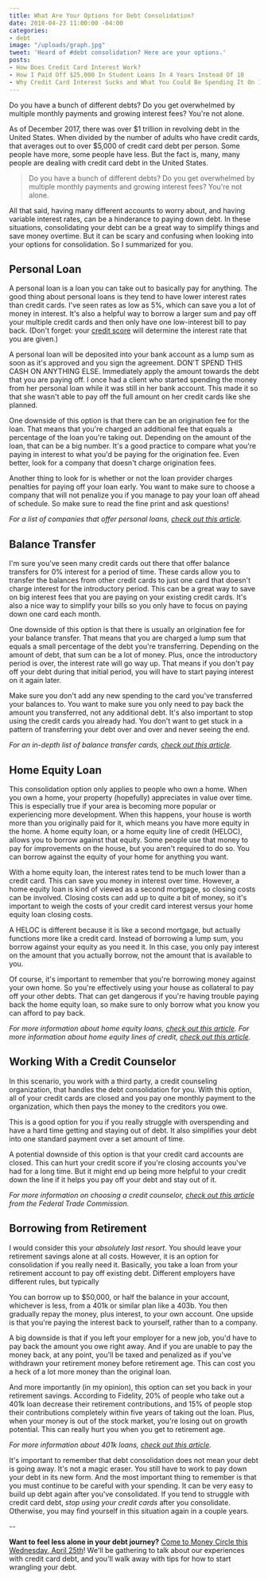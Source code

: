 ```yaml
---
title: What Are Your Options for Debt Consolidation?
date: 2018-04-23 11:00:00 -04:00
categories:
- debt
image: "/uploads/graph.jpg"
tweet: 'Heard of #debt consolidation? Here are your options.'
posts:
- How Does Credit Card Interest Work?
- How I Paid Off $25,000 In Student Loans In 4 Years Instead Of 10
- Why Credit Card Interest Sucks and What You Could Be Spending It On Instead
---
```


Do you have a bunch of different debts? Do you get overwhelmed by multiple monthly payments and growing interest fees? You're not alone.

As of December 2017, there was over $1 trillion in revolving debt in the United States. When divided by the number of adults who have credit cards, that averages out to over $5,000 of credit card debt per person. Some people have more, some people have less. But the fact is, many, many people are dealing with credit card debt in the United States.

> Do you have a bunch of different debts? Do you get overwhelmed by multiple monthly payments and growing interest fees? You're not alone.

All that said, having many different accounts to worry about, and having variable interest rates, can be a hinderance to paying down debt. In these situations, consolidating your debt can be a great way to simplify things and save money overtime. But it can be scary and confusing when looking into your options for consolidation. So I summarized for you.

## Personal Loan

A personal loan is a loan you can take out to basically pay for anything. The good thing about personal loans is they tend to have lower interest rates than credit cards. I've seen rates as low as 5%, which can save you a lot of money in interest. It's also a helpful way to borrow a larger sum and pay off your multiple credit cards and then only have one low-interest bill to pay back. (Don't forget: your [credit score](https://www.maggiegermano.com/blog/care-about-your-credit-score) will determine the interest rate that you are given.)

A personal loan will be deposited into your bank account as a lump sum as soon as it's approved and you sign the agreement. DON'T SPEND THIS CASH ON ANYTHING ELSE. Immediately apply the amount towards the debt that you are paying off. I once had a client who started spending the money from her personal loan while it was still in her bank account. This made it so that she wasn't able to pay off the full amount on her credit cards like she planned.

One downside of this option is that there can be an origination fee for the loan. That means that you're charged an additional fee that equals a percentage of the loan you're taking out. Depending on the amount of the loan, that can be a big number. It's a good practice to compare what you're paying in interest to what you'd be paying for the origination fee. Even better, look for a company that doesn't charge origination fees.

Another thing to look for is whether or not the loan provider charges penalties for paying off your loan early. You want to make sure to choose a company that will not penalize you if you manage to pay your loan off ahead of schedule. So make sure to read the fine print and ask questions!

*For a list of companies that offer personal loans, [check out this article](https://www.thesimpledollar.com/best-unsecured-loans/1017/).*

## Balance Transfer

I'm sure you've seen many credit cards out there that offer balance transfers for 0% interest for a period of time. These cards allow you to transfer the balances from other credit cards to just one card that doesn't charge interest for the introductory period. This can be a great way to save on big interest fees that you are paying on your existing credit cards. It's also a nice way to simplify your bills so you only have to focus on paying down one card each month.

One downside of this option is that there is usually an origination fee for your balance transfer. That means that you are charged a lump sum that equals a small percentage of the debt you're transferring. Depending on the amount of debt, that sum can be a lot of money. Plus, once the introductory period is over, the interest rate will go way up. That means if you don't pay off your debt during that initial period, you will have to start paying interest on it again later. 

Make sure you don't add any new spending to the card you've transferred your balances to. You want to make sure you only need to pay back the amount you transferred, not any additional debt. It's also important to stop using the credit cards you already had. You don't want to get stuck in a pattern of transferring your debt over and over and never seeing the end.

*For an in-depth list of balance transfer cards, [check out this article](https://www.creditkarma.com/credit-cards/i/best-balance-transfer-cards/).*

## Home Equity Loan

This consolidation option only applies to people who own a home. When you own a home, your property (hopefully) appreciates in value over time. This is especially true if your area is becoming more popular or experiencing more development. When this happens, your house is worth more than you originally paid for it, which means you have more equity in the home. A home equity loan, or a home equity line of credit (HELOC), allows you to borrow against that equity. Some people use that money to pay for improvements on the house, but you aren't required to do so. You can borrow against the equity of your home for anything you want.

With a home equity loan, the interest rates tend to be much lower than a credit card. This can save you money in interest over time. However, a home equity loan is kind of viewed as a second mortgage, so closing costs can be involved. Closing costs can add up to quite a bit of money, so it's important to weigh the costs of your credit card interest versus your home equity loan closing costs.

A HELOC is different because it is like a second mortgage, but actually functions more like a credit card. Instead of borrowing a lump sum, you borrow against your equity as you need it. In this case, you only pay interest on the amount that you actually borrow, not the amount that is available to you.

Of course, it's important to remember that you're borrowing money against your own home. So you're effectively using your house as collateral to pay off your other debts. That can get dangerous if you're having trouble paying back the home equity loan, so make sure to only borrow what you know you can afford to pay back.

*For more information about home equity loans, [check out this article](https://www.creditkarma.com/credit-cards/i/best-balance-transfer-cards/). For more information about home equity lines of credit, [check out this article](https://www.nerdwallet.com/blog/mortgages/home-equity-line-credit-heloc-reasons/).*

## Working With a Credit Counselor

In this scenario, you work with a third party, a credit counseling organization, that handles the debt consolidation for you. With this option, all of your credit cards are closed and you pay one monthly payment to the organization, which then pays the money to the creditors you owe.

This is a good option for you if you really struggle with overspending and have a hard time getting and staying out of debt. It also simplifies your debt into one standard payment over a set amount of time. 

A potential downside of this option is that your credit card accounts are closed. This can hurt your credit score if you're closing accounts you've had for a long time. But it might end up being more helpful to your credit down the line if it helps you pay off your debt and stay out of it.

*For more information on choosing a credit counselor, [check out this article](https://www.consumer.ftc.gov/articles/0153-choosing-credit-counselor) from the Federal Trade Commission.*

## Borrowing from Retirement

I would consider this your *absolutely last resort*. You should leave your retirement savings alone at all costs. However, it is an option for consolidation if you really need it. Basically, you take a loan from your retirement account to pay off existing debt. Different employers have different rules, but typically

You can borrow up to $50,000, or half the balance in your account, whichever is less, from a 401k or similar plan like a 403b. You then gradually repay the money, plus interest, to your own account. One upside is that you're paying the interest back to yourself, rather than to a company. 

A big downside is that if you left your employer for a new job, you'd have to pay back the amount you owe right away. And if you are unable to pay the money back, at any point, you'll be taxed and penalized as if you've withdrawn your retirement money before retirement age. This can cost you a heck of a lot more money than the original loan. 

And more importantly (in my opinion), this option can set you back in your retirement savings. According to Fidelity, 20% of people who take out a 401k loan decrease their retirement contributions, and 15% of people stop their contributions completely within five years of taking out the loan. Plus, when your money is out of the stock market, you're losing out on growth potential. This can really hurt you when you get to retirement age. 

*For more information about 401k loans, [check out this article](https://www.fidelity.com/viewpoints/financial-basics/avoiding-401k-loans).*

It's important to remember that debt consolidation does not mean your debt is going away. It's not a magic eraser. You still have to work to pay down your debt in its new form. And the most important thing to remember is that you must continue to be careful with your spending. It can be very easy to build up debt again after you've consolidated. If you tend to struggle with credit card debt, *stop using your credit cards* after you consolidate. Otherwise, you may find yourself in this situation again in a couple years.

--

**Want to feel less alone in your debt journey?** [Come to Money Circle this Wednesday, April 25th](https://www.maggiegermano.com/events/how-to-deal-with-credit-card-debt/)! We'll be gathering to talk about our experiences with credit card debt, and you'll walk away with tips for how to start wrangling your debt.

<script src="https://embeds.nerdwallet.com/embed.js" data-id="457628" data-utm_campaign="ln_prod_457628"></script>
